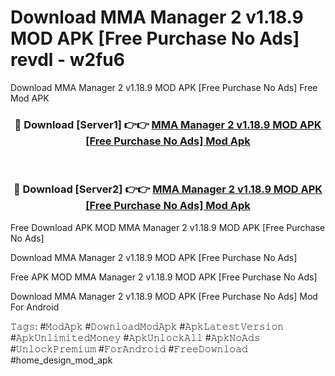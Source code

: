 # Download MMA Manager 2 v1.18.9 MOD APK [Free Purchase No Ads] revdl - w2fu6
Download MMA Manager 2 v1.18.9 MOD APK [Free Purchase No Ads] Free Mod APK

<div align="center">
<h3>🔴 Download [Server1] 👉👉 <a href="https://apk-comot.site?title=MMA_Manager_2_v1.18.9_MOD_APK_[Free_Purchase_No_Ads]">MMA Manager 2 v1.18.9 MOD APK [Free Purchase No Ads] Mod Apk</a></h3><br>

<h3>🔴 Download [Server2] 👉👉 <a href="https://apk-comot.site?title=MMA_Manager_2_v1.18.9_MOD_APK_[Free_Purchase_No_Ads]">MMA Manager 2 v1.18.9 MOD APK [Free Purchase No Ads] Mod Apk</a></h3>
</div>


Free Download APK MOD MMA Manager 2 v1.18.9 MOD APK [Free Purchase No Ads]

Download MMA Manager 2 v1.18.9 MOD APK [Free Purchase No Ads] 

Free APK MOD MMA Manager 2 v1.18.9 MOD APK [Free Purchase No Ads] 

Download MMA Manager 2 v1.18.9 MOD APK [Free Purchase No Ads] Mod For Android

𝚃𝚊𝚐𝚜: #𝙼𝚘𝚍𝙰𝚙𝚔 #𝙳𝚘𝚠𝚗𝚕𝚘𝚊𝚍𝙼𝚘𝚍𝙰𝚙𝚔 #𝙰𝚙𝚔𝙻𝚊𝚝𝚎𝚜𝚝𝚅𝚎𝚛𝚜𝚒𝚘𝚗 #𝙰𝚙𝚔𝚄𝚗𝚕𝚒𝚖𝚒𝚝𝚎𝚍𝙼𝚘𝚗𝚎𝚢 #𝙰𝚙𝚔𝚄𝚗𝚕𝚘𝚌𝚔𝙰𝚕𝚕 #𝙰𝚙𝚔𝙽𝚘𝙰𝚍𝚜 #𝚄𝚗𝚕𝚘𝚌𝚔𝙿𝚛𝚎𝚖𝚒𝚞𝚖 #𝙵𝚘𝚛𝙰𝚗𝚍𝚛𝚘𝚒𝚍 #𝙵𝚛𝚎𝚎𝙳𝚘𝚠𝚗𝚕𝚘𝚊𝚍 #home_design_mod_apk